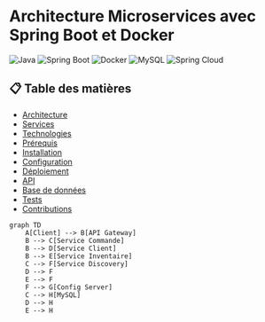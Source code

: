 # Architecture Microservices avec Spring Boot et Docker

![Java](https://img.shields.io/badge/Java-21-blue)
![Spring Boot](https://img.shields.io/badge/Spring_Boot-3.4.3-green)
![Docker](https://img.shields.io/badge/Docker-20.10+-important)
![MySQL](https://img.shields.io/badge/MySQL-8.0-orange)
![Spring Cloud](https://img.shields.io/badge/Spring_Cloud-2024.0.0-brightgreen)

## 📋 Table des matières
- [Architecture](#-architecture)
- [Services](#-services)
- [Technologies](#-technologies)
- [Prérequis](#-prérequis)
- [Installation](#-installation)
- [Configuration](#-configuration)
- [Déploiement](#-déploiement)
- [API](#-api)
- [Base de données](#-base-de-données)
- [Tests](#-tests)
- [Contributions](#-contributions)

```mermaid
graph TD
    A[Client] --> B[API Gateway]
    B --> C[Service Commande]
    B --> D[Service Client]
    B --> E[Service Inventaire]
    C --> F[Service Discovery]
    D --> F
    E --> F
    F --> G[Config Server]
    C --> H[MySQL]
    D --> H
    E --> H
```

